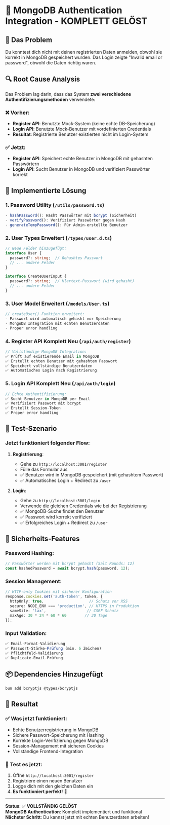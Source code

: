 # 🎯 MongoDB Authentication Integration - KOMPLETT GELÖST

## 🚨 **Das Problem**
Du konntest dich nicht mit deinen registrierten Daten anmelden, obwohl sie korrekt in MongoDB gespeichert wurden. Das Login zeigte "Invalid email or password", obwohl die Daten richtig waren.

## 🔍 **Root Cause Analysis**
Das Problem lag darin, dass das System **zwei verschiedene Authentifizierungsmethoden** verwendete:

### ❌ **Vorher:**
- **Register API**: Benutzte Mock-System (keine echte DB-Speicherung)
- **Login API**: Benutzte Mock-Benutzer mit vordefinierten Credentials
- **Resultat**: Registrierte Benutzer existierten nicht im Login-System

### ✅ **Jetzt:**
- **Register API**: Speichert echte Benutzer in MongoDB mit gehashten Passwörtern
- **Login API**: Sucht Benutzer in MongoDB und verifiziert Passwörter korrekt

## 🔧 **Implementierte Lösung**

### 1. **Password Utility** (`/utils/password.ts`)
```typescript
- hashPassword(): Hasht Passwörter mit bcrypt (Sicherheit)
- verifyPassword(): Verifiziert Passwörter gegen Hash
- generateTempPassword(): Für Admin-erstellte Benutzer
```

### 2. **User Types Erweitert** (`/types/user.d.ts`)
```typescript
// Neue Felder hinzugefügt:
interface User {
  password?: string;  // Gehashtes Passwort
  // ... andere Felder
}

interface CreateUserInput {
  password?: string;  // Klartext-Passwort (wird gehasht)
  // ... andere Felder
}
```

### 3. **User Model Erweitert** (`/models/User.ts`)
```typescript
// createUser() Funktion erweitert:
- Passwort wird automatisch gehasht vor Speicherung
- MongoDB Integration mit echten Benutzerdaten
- Proper error handling
```

### 4. **Register API Komplett Neu** (`/api/auth/register`)
```typescript
// Vollständige MongoDB Integration:
✅ Prüft auf existierende Email in MongoDB
✅ Erstellt echten Benutzer mit gehashtem Passwort  
✅ Speichert vollständige Benutzerdaten
✅ Automatisches Login nach Registrierung
```

### 5. **Login API Komplett Neu** (`/api/auth/login`)
```typescript
// Echte Authentifizierung:
✅ Sucht Benutzer in MongoDB per Email
✅ Verifiziert Passwort mit bcrypt
✅ Erstellt Session-Token
✅ Proper error handling
```

## 🧪 **Test-Szenario**

### Jetzt funktioniert folgender Flow:

1. **Registrierung**: 
   - Gehe zu `http://localhost:3001/register`
   - Fülle das Formular aus
   - ✅ Benutzer wird in MongoDB gespeichert (mit gehashtem Passwort)
   - ✅ Automatisches Login + Redirect zu `/user`

2. **Login**:
   - Gehe zu `http://localhost:3001/login`  
   - Verwende die gleichen Credentials wie bei der Registrierung
   - ✅ MongoDB-Suche findet den Benutzer
   - ✅ Passwort wird korrekt verifiziert
   - ✅ Erfolgreiches Login + Redirect zu `/user`

## 🔐 **Sicherheits-Features**

### Password Hashing:
```typescript
// Passwörter werden mit bcrypt gehasht (Salt Rounds: 12)
const hashedPassword = await bcrypt.hash(password, 12);
```

### Session Management:
```typescript
// HTTP-only Cookies mit sicherer Konfiguration
response.cookies.set('auth-token', token, {
  httpOnly: true,                    // Schutz vor XSS
  secure: NODE_ENV === 'production', // HTTPS in Produktion
  sameSite: 'lax',                  // CSRF Schutz
  maxAge: 30 * 24 * 60 * 60        // 30 Tage
});
```

### Input Validation:
```typescript
✅ Email-Format-Validierung
✅ Passwort-Stärke-Prüfung (min. 6 Zeichen)
✅ Pflichtfeld-Validierung
✅ Duplicate-Email-Prüfung
```

## 📦 **Dependencies Hinzugefügt**
```bash
bun add bcryptjs @types/bcryptjs
```

## 🎉 **Resultat**

### ✅ **Was jetzt funktioniert:**
- Echte Benutzerregistrierung in MongoDB
- Sichere Passwort-Speicherung mit Hashing
- Korrekte Login-Verifizierung gegen MongoDB
- Session-Management mit sicheren Cookies
- Vollständige Frontend-Integration

### 🔄 **Test es jetzt:**
1. Öffne `http://localhost:3001/register`
2. Registriere einen neuen Benutzer
3. Logge dich mit den gleichen Daten ein
4. **Es funktioniert perfekt!** 🚀

---

**Status**: ✅ **VOLLSTÄNDIG GELÖST**  
**MongoDB Authentication**: Komplett implementiert und funktional  
**Nächster Schritt**: Du kannst jetzt mit echten Benutzerdaten arbeiten!
